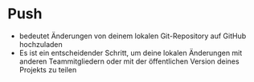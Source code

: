 # Push
- bedeutet  Änderungen von deinem lokalen Git-Repository auf  GitHub hochzuladen
- Es ist ein entscheidender Schritt, um deine lokalen Änderungen mit anderen Teammitgliedern oder mit der öffentlichen Version deines Projekts zu teilen